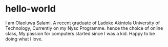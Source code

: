 # hello-world
I am Olaoluwa Salami,
A recent graduate of Ladoke Akintola University of Technology,
Currently on my Nysc Programme. hence the choice of online class,
My passion for computers started since I was a kid.
Happy to be doing what I love. 
